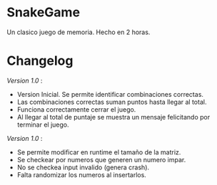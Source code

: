 # SnakeGame
Un clasico juego de memoria. Hecho en 2 horas.

# Changelog
*Version 1.0* : 
- Version Inicial. Se permite identificar combinaciones correctas.
- Las combinaciones correctas suman puntos hasta llegar al total.
- Funciona correctamente cerrar el juego.
- Al llegar al total de puntaje se muestra un mensaje felicitando por terminar el juego.

*Version 1.0* : 
- Se permite modificar en runtime el tamaño de la matriz.
- Se checkear por numeros que generen un numero impar.
- No se checkea input invalido (genera crash).
- Falta randomizar los numeros al insertarlos.